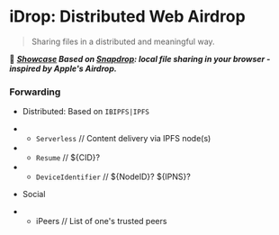 # iDrop: Distributed Web Airdrop

> Sharing files in a distributed and meaningful way.

:whale:  _**[Showcase](https://service.edening.net/ipfs/QmYWYACCWYQ5bwCrKEZXwMyNtAxnsQ8zNKQfSsnGqzGRF8) Based on [Snapdrop](https://github.com/RobinLinus/snapdrop): local file sharing in your browser - inspired by Apple's Airdrop.**_

### Forwarding

- Distributed: Based on `IBIPFS|IPFS`

- * `Serverless`  // Content delivery via IPFS node(s)
- * `Resume`  // ${CID}?
- * `DeviceIdentifier` // ${NodeID}? ${IPNS}?

- Social

- * iPeers  // List of one's trusted peers
